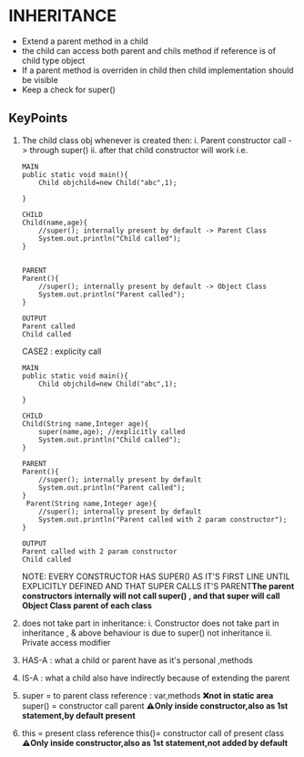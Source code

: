 # INHERITANCE

- Extend a parent method in a child
- the child can access both parent and chils method if reference is of child type object
- If a parent method is overriden in child then child implementation should be visible
- Keep a check for super()

## KeyPoints

1. The child class obj whenever is created then:
   i. Parent constructor call -> through super()
   ii. after that child constructor will work
   i.e.

   ```
   MAIN
   public static void main(){
       Child objchild=new Child("abc",1);

   }

   CHILD
   Child(name,age){
       //super(); internally present by default -> Parent Class
       System.out.println("Child called");
   }


   PARENT
   Parent(){
       //super(); internally present by default -> Object Class
       System.out.println("Parent called");
   }

   OUTPUT
   Parent called
   Child called
   ```

   CASE2 : explicity call

   ```
   MAIN
   public static void main(){
       Child objchild=new Child("abc",1);

   }

   CHILD
   Child(String name,Integer age){
       super(name,age); //explicitly called
       System.out.println("Child called");
   }

   PARENT
   Parent(){
       //super(); internally present by default
       System.out.println("Parent called");
   }
    Parent(String name,Integer age){
       //super(); internally present by default
       System.out.println("Parent called with 2 param constructor");
   }

   OUTPUT
   Parent called with 2 param constructor
   Child called
   ```

   NOTE: EVERY CONSTRUCTOR HAS SUPER() AS IT'S FIRST LINE UNTIL EXPLICITLY DEFINED AND THAT SUPER CALLS IT'S PARENT**The parent constructors internally will not call super() , and that super will call Object Class parent of each class**

2. does not take part in inheritance:
   i. Constructor does not take part in inheritance , & above behaviour is due to super() not inheritance
   ii. Private access modifier
3. HAS-A : what a child or parent have as it's personal ,methods
4. IS-A : what a child also have indirectly because of extending the parent
5. super = to parent class reference : var,methods **❌not in static area**
   super() = constructor call parent **⚠️Only inside constructor,also as 1st statement,by default present**
6. this = present class reference
   this()= constructor call of present class **⚠️Only inside constructor,also as 1st statement,not added by default**
